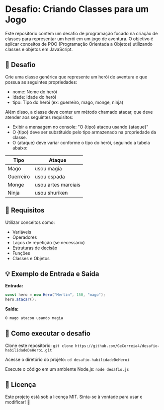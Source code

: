 # Desafio: Criando Classes para um Jogo

Este repositório contém um desafio de programação focado na criação de classes para representar um herói em um jogo de aventura. O objetivo é aplicar conceitos de POO (Programação Orientada a Objetos) utilizando classes e objetos em JavaScript.

## 🚀 Desafio

Crie uma classe genérica que represente um herói de aventura e que possua as seguintes propriedades:

* nome: Nome do herói
* idade: Idade do herói
* tipo: Tipo do herói (ex: guerreiro, mago, monge, ninja)

Além disso, a classe deve conter um método chamado atacar, que deve atender aos seguintes requisitos:

* Exibir a mensagem no console: "O {tipo} atacou usando {ataque}"
* O {tipo} deve ser substituído pelo tipo armazenado na propriedade da classe.
* O {ataque} deve variar conforme o tipo do herói, seguindo a tabela abaixo:

| Tipo | Ataque |
|------|--------|
| Mago | usou magia| 
| Guerreiro|usou espada|
| Monge | usou artes marciais|
| Ninja | usou shuriken |

## 📌 Requisitos

Utilizar conceitos como:

- Variáveis
- Operadores
- Laços de repetição (se necessário)
- Estruturas de decisão
- Funções
- Classes e Objetos

## 💡 Exemplo de Entrada e Saída

<b>Entrada:</b>
``` js
const hero = new Hero("Merlin", 150, "mago");
hero.atacar();
```
<b>Saída:</b>
``` js
O mago atacou usando magia
```
## 🔧 Como executar o desafio

Clone este repositório:
``git clone https://github.com/GeCorreia4/desafio-habilidadeDeHeroi.git``

Acesse o diretório do projeto:
``cd desafio-habilidadeDeHeroi``

Execute o código em um ambiente Node.js:
``node desafio.js``

## 📜 Licença

Este projeto está sob a licença MIT. Sinta-se à vontade para usar e modificar! 🚀

